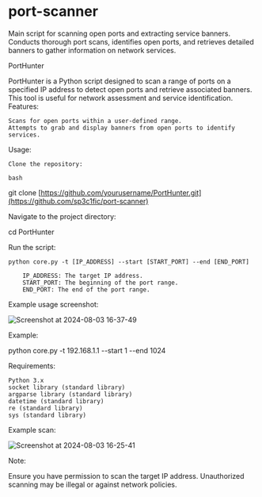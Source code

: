 # port-scanner
Main script for scanning open ports and extracting service banners. Conducts thorough port scans, identifies open ports, and retrieves detailed banners to gather information on network services.


PortHunter

PortHunter is a Python script designed to scan a range of ports on a specified IP address to detect open ports and retrieve associated banners. This tool is useful for network assessment and service identification.
Features:

    Scans for open ports within a user-defined range.
    Attempts to grab and display banners from open ports to identify services.

Usage:

    Clone the repository:

    bash

git clone [https://github.com/yourusername/PortHunter.git](https://github.com/sp3c1fic/port-scanner)

Navigate to the project directory:

cd PortHunter

Run the script:


    python core.py -t [IP_ADDRESS] --start [START_PORT] --end [END_PORT]

        IP_ADDRESS: The target IP address.
        START_PORT: The beginning of the port range.
        END_PORT: The end of the port range.


Example usage screenshot:

![Screenshot at 2024-08-03 16-37-49](https://github.com/user-attachments/assets/9f918549-05c0-4323-8383-8cea7df6d445)


Example:

python core.py -t 192.168.1.1 --start 1 --end 1024


Requirements:

    Python 3.x
    socket library (standard library)
    argparse library (standard library)
    datetime (standard library)
    re (standard library)
    sys (standard library)


Example scan:

![Screenshot at 2024-08-03 16-25-41](https://github.com/user-attachments/assets/2fe4d14b-f05e-499a-8131-a371e2a882e4)


Note:

Ensure you have permission to scan the target IP address. Unauthorized scanning may be illegal or against network policies.

